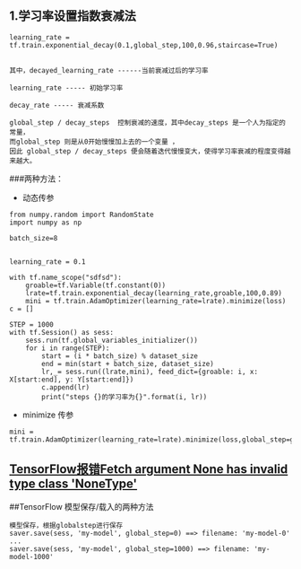 
## 1.学习率设置指数衰减法

```
learning_rate = tf.train.exponential_decay(0.1,global_step,100,0.96,staircase=True)


其中，decayed_learning_rate ------当前衰减过后的学习率

learning_rate ----- 初始学习率

decay_rate ----- 衰减系数

global_step / decay_steps  控制衰减的速度，其中decay_steps 是一个人为指定的常量，
而global_step 则是从0开始慢慢加上去的一个变量 ，
因此 global_step / decay_steps 便会随着迭代慢慢变大，使得学习率衰减的程度变得越来越大。
```

###两种方法：

* 动态传参
```
from numpy.random import RandomState
import numpy as np

batch_size=8


learning_rate = 0.1

with tf.name_scope("sdfsd"):
    groable=tf.Variable(tf.constant(0))
    lrate=tf.train.exponential_decay(learning_rate,groable,100,0.89)
    mini = tf.train.AdamOptimizer(learning_rate=lrate).minimize(loss)
c = []

STEP = 1000
with tf.Session() as sess:
    sess.run(tf.global_variables_initializer())
    for i in range(STEP):
        start = (i * batch_size) % dataset_size
        end = min(start + batch_size, dataset_size)
        lr,_= sess.run((lrate,mini), feed_dict={groable: i, x: X[start:end], y: Y[start:end]})
        c.append(lr)
        print("steps {}的学习率为{}".format(i, lr))

```
* minimize 传参
```
mini = tf.train.AdamOptimizer(learning_rate=lrate).minimize(loss,global_step=groable)
```
## [TensorFlow报错Fetch argument None has invalid type class 'NoneType'](https://blog.csdn.net/qq_41000891/article/details/84555225)


##TensorFlow 模型保存/载入的两种方法
```
模型保存，根据globalstep进行保存
saver.save(sess, 'my-model', global_step=0) ==> filename: 'my-model-0'
...
saver.save(sess, 'my-model', global_step=1000) ==> filename: 'my-model-1000'

```

